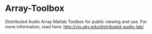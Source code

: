 # Array-Toolbox
Distributed Audio Array Matlab Toolbox for public viewing and use. For more information, read here: http://vis.uky.edu/distributed-audio-lab/
